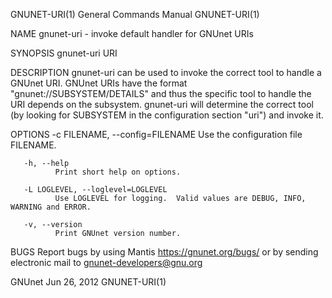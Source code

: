 GNUNET-URI(1)                          General Commands Manual                          GNUNET-URI(1)

NAME
       gnunet-uri - invoke default handler for GNUnet URIs

SYNOPSIS
       gnunet-uri URI

DESCRIPTION
       gnunet-uri  can  be  used to invoke the correct tool to handle a GNUnet URI.  GNUnet URIs have
       the format "gnunet://SUBSYSTEM/DETAILS" and thus the specific tool to handle the  URI  depends
       on the subsystem.  gnunet-uri will determine the correct tool (by looking for SUBSYSTEM in the
       configuration section "uri") and invoke it.

OPTIONS
       -c FILENAME,  --config=FILENAME
              Use the configuration file FILENAME.

       -h, --help
              Print short help on options.

       -L LOGLEVEL, --loglevel=LOGLEVEL
              Use LOGLEVEL for logging.  Valid values are DEBUG, INFO, WARNING and ERROR.

       -v, --version
              Print GNUnet version number.

BUGS
       Report bugs by using Mantis  <https://gnunet.org/bugs/>  or  by  sending  electronic  mail  to
       <gnunet-developers@gnu.org>

GNUnet                                       Jun 26, 2012                               GNUNET-URI(1)
